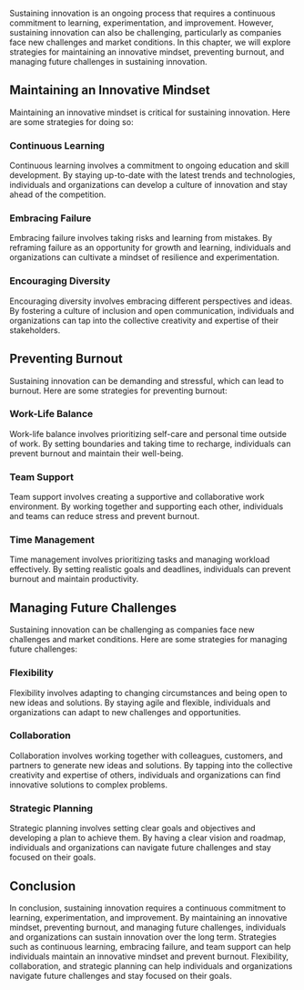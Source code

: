 
Sustaining innovation is an ongoing process that requires a continuous commitment to learning, experimentation, and improvement. However, sustaining innovation can also be challenging, particularly as companies face new challenges and market conditions. In this chapter, we will explore strategies for maintaining an innovative mindset, preventing burnout, and managing future challenges in sustaining innovation.

Maintaining an Innovative Mindset
---------------------------------

Maintaining an innovative mindset is critical for sustaining innovation. Here are some strategies for doing so:

### Continuous Learning

Continuous learning involves a commitment to ongoing education and skill development. By staying up-to-date with the latest trends and technologies, individuals and organizations can develop a culture of innovation and stay ahead of the competition.

### Embracing Failure

Embracing failure involves taking risks and learning from mistakes. By reframing failure as an opportunity for growth and learning, individuals and organizations can cultivate a mindset of resilience and experimentation.

### Encouraging Diversity

Encouraging diversity involves embracing different perspectives and ideas. By fostering a culture of inclusion and open communication, individuals and organizations can tap into the collective creativity and expertise of their stakeholders.

Preventing Burnout
------------------

Sustaining innovation can be demanding and stressful, which can lead to burnout. Here are some strategies for preventing burnout:

### Work-Life Balance

Work-life balance involves prioritizing self-care and personal time outside of work. By setting boundaries and taking time to recharge, individuals can prevent burnout and maintain their well-being.

### Team Support

Team support involves creating a supportive and collaborative work environment. By working together and supporting each other, individuals and teams can reduce stress and prevent burnout.

### Time Management

Time management involves prioritizing tasks and managing workload effectively. By setting realistic goals and deadlines, individuals can prevent burnout and maintain productivity.

Managing Future Challenges
--------------------------

Sustaining innovation can be challenging as companies face new challenges and market conditions. Here are some strategies for managing future challenges:

### Flexibility

Flexibility involves adapting to changing circumstances and being open to new ideas and solutions. By staying agile and flexible, individuals and organizations can adapt to new challenges and opportunities.

### Collaboration

Collaboration involves working together with colleagues, customers, and partners to generate new ideas and solutions. By tapping into the collective creativity and expertise of others, individuals and organizations can find innovative solutions to complex problems.

### Strategic Planning

Strategic planning involves setting clear goals and objectives and developing a plan to achieve them. By having a clear vision and roadmap, individuals and organizations can navigate future challenges and stay focused on their goals.

Conclusion
----------

In conclusion, sustaining innovation requires a continuous commitment to learning, experimentation, and improvement. By maintaining an innovative mindset, preventing burnout, and managing future challenges, individuals and organizations can sustain innovation over the long term. Strategies such as continuous learning, embracing failure, and team support can help individuals maintain an innovative mindset and prevent burnout. Flexibility, collaboration, and strategic planning can help individuals and organizations navigate future challenges and stay focused on their goals.
